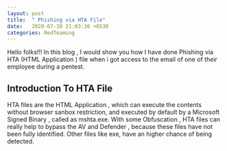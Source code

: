 ```yaml
---
layout: post
title:  " Phishing via HTA File"
date:   2020-07-30 21:03:36 +0530
categories: RedTeaming
---
```


Hello folks!!! In this blog , I would show you how I have done Phishing via HTA (HTML Application ) file when i got access to the email of one of their employee during a pentest.

## Introduction To HTA File

HTA files are the HTML Application , which can execute the contents without browser sanbox restriction, and executed by default by a Microsoft Signed Binary , called as mshta.exe. With some Obfuscation , HTA files can really help to bypass the AV and Defender , because these files have not been fully identified. Other files like exe, have an higher chance of being detected.

